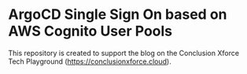 # ArgoCD Single Sign On based on AWS Cognito User Pools

This repository is created to support the blog on the Conclusion Xforce Tech Playground (https://conclusionxforce.cloud). 
